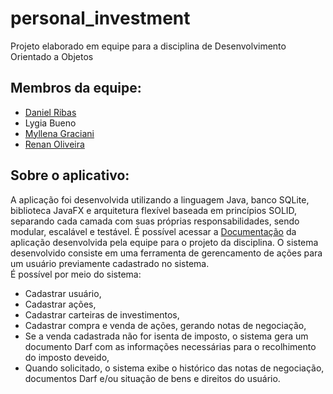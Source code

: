 # personal_investment
Projeto elaborado em equipe para a disciplina de Desenvolvimento Orientado a Objetos
## Membros da equipe:
- <a href="https://github.com/Dsribass"> Daniel Ribas </a>
- Lygia Bueno
- <a href="https://github.com/MyllaGraciani"> Myllena Graciani </a>
- <a href="https://github.com/renan-oliveira1"> Renan Oliveira </a>
## Sobre o aplicativo:
A aplicação foi desenvolvida utilizando a linguagem Java, banco SQLite, biblioteca JavaFX e arquitetura flexível baseada em princípios SOLID, separando cada camada com suas próprias responsabilidades, sendo modular, escalável e testável.
É possível acessar a [Documentação](https://github.com/lybueno/personal_investment/blob/main/Documentacao.pdf) da aplicação desenvolvida pela equipe para o projeto da disciplina.
O sistema desenvolvido consiste em uma ferramenta de gerencamento de ações para um usuário previamente cadastrado no sistema. 
<br>É possível por meio do sistema:
- Cadastrar usuário,
- Cadastrar ações,
- Cadastrar carteiras de investimentos,
- Cadastrar compra e venda de ações, gerando notas de negociação,
- Se a venda cadastrada não for isenta de imposto, o sistema gera um documento Darf com as informações necessárias para o recolhimento do imposto deveido,
- Quando solicitado, o sistema exibe o histórico das notas de negociação, documentos Darf e/ou situação de bens e direitos do usuário.
